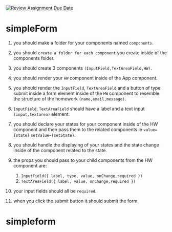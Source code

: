 [![Review Assignment Due Date](https://classroom.github.com/assets/deadline-readme-button-24ddc0f5d75046c5622901739e7c5dd533143b0c8e959d652212380cedb1ea36.svg)](https://classroom.github.com/a/dzHYPkNK)
# simpleForm

1. you should make a folder for your components named `components`.

2. you should `create a folder for each component` you create
inside of the components folder.

3. you should create 3 components `(InputField,TextAreaField,HW)`.

4. you should render your `HW` component inside of the App component.

5. you should render the `InputField`, `TextAreaField` and a button of type submit inside a form
element inside of the `HW` component to resemble the structure of the homework `(name,email,message)`.

6. `InputField`, `TextAreaField` should have a label and a text input `(input,textarea)` element.

7. you should declare your states for your component inside of the HW component and then pass them to the related components ie `value={state}` `setValue={setState}`.

8. you should handle the displaying of your states and the state change inside of the component related to the state.

9. the props you should pass to your child components from the HW component are:
   1. `InputField({ label, type, value, onChange,required })`
   2. `TextAreaField({ label, value, onChange,required })`

10. your input fields should all be `required`.

11. when you click the submit button it should submit the form.
# simpleform
